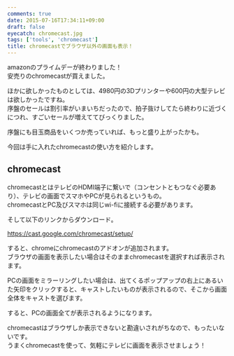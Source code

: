 ```yaml
---
comments: true
date: 2015-07-16T17:34:11+09:00
draft: false
eyecatch: chromecast.jpg
tags: ['tools', 'chromecast']
title: chromecastでブラウザ以外の画面も表示！
---
```


amazonのプライムデーが終わりました！  
安売りのchromecastが買えました。

ほかに欲しかったものとしては、4980円の3Dプリンターや600円の大型テレビは欲しかったですね。  
序盤のセールは割引率がいまいちだったので、拍子抜けしてたら終わりに近づくにつれ、すごいセールが増えててびっくりました。

序盤にも目玉商品をいくつか売っていれば、もっと盛り上がったかも。

今回は手に入れたchromecastの使い方を紹介します。

## chromecast

chromecastとはテレビのHDMI端子に繋いで（コンセントともつなぐ必要あり）、テレビの画面でスマホやPCが見られるというもの。  
chromecastとPC及びスマホは同じwi-fiに接続する必要があります。

そして以下のリンクからダウンロード。

https://cast.google.com/chromecast/setup/

すると、chromeにchromecastのアドオンが追加されます。  
ブラウザの画面を表示したい場合はそのままchromecastを選択すれば表示されます。

PCの画面をミラーリングしたい場合は、出てくるポップアップの右上にあるいた矢印をクリックすると、キャストしたいものが表示されるので、そこから画面全体をキャストを選びます。

すると、PCの画面全てが表示されるようになります。

chromecastはブラウザしか表示できないと勘違いされがちなので、もったいないです。  
うまくchromecastを使って、気軽にテレビに画面を表示させましょう！
